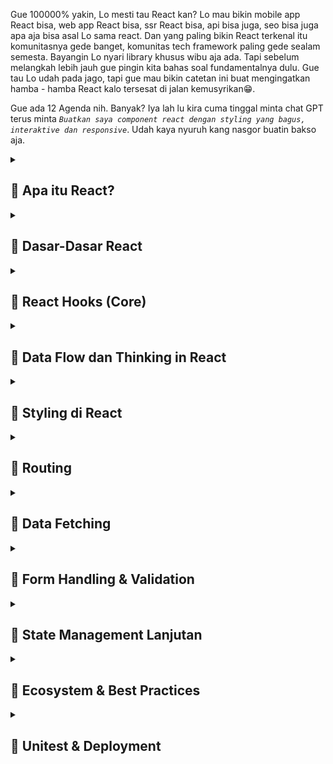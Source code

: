 Gue 100000% yakin, Lo mesti tau React kan? Lo mau bikin mobile app React bisa, web app React bisa, ssr React bisa, api bisa juga, seo bisa juga apa aja bisa asal Lo sama react. Dan yang paling bikin React terkenal itu komunitasnya gede banget, komunitas tech framework paling gede sealam semesta. Bayangin Lo nyari library khusus wibu aja ada. Tapi sebelum melangkah lebih jauh gue pingin kita bahas soal fundamentalnya dulu. Gue tau Lo udah pada jago, tapi gue mau bikin catetan ini buat mengingatkan hamba - hamba React kalo tersesat di jalan kemusyrikan😁.

Gue ada 12 Agenda nih. Banyak? Iya lah lu kira cuma tinggal minta chat GPT terus minta *`Buatkan saya component react dengan styling yang bagus, interaktive dan responsive`*. Udah kaya nyuruh kang nasgor buatin bakso aja.

<details>
<summary><h2>📌 Apa itu React?</h2></summary>

<h4>🪡 React itu Library atau Framework?</h4>

<img class="img-fluid" alt="image" src="https://raw.githubusercontent.com/feri-irawansyah/docs/refs/heads/main/fundamental-react/assets/react-docs.png" />

Kalo lu nyasar atau cari *`React`* di google search. Nah mesti bakal muncul web `https://react.dev`. Nah terus lu masuk di halaman pertama langsung muncul tulisan yang harusnya Lo bisa baca atau kalo Lo translate ke bahasa indonesia jadi 

<h3 class="text-danger text-underlined text-uppercase">Perpustakaan untuk antarmuka pengguna web dan asli</h3>

React itu library, dependencies, package, atau benda - benda semacam itu bukan `framework`. Framework itu kerangka kerja bro kaya Lo misal mau masak di resto itu udh ada tata caranya, alat - alat nya lengkap dan ada aturan nya harus steril, bersih, rapi, harus ikutin sop nya.

Beda kaya Lo masak di dapur orang jawa

<img class="img-fluid" alt="image" src="https://raw.githubusercontent.com/feri-irawansyah/docs/refs/heads/main/fundamental-react/assets/orang-jawa.jpg" />

Lo ngga perlu rapi, ngga perlu pake seragam, steril, ngga ada sop yang penting masakan halal dan ngga membunuh asal Lo jangan sampe bakar rumah aja.

Itulah framework suatu kerangka yang udah dibuatin orang atau organisasi biar Lo kaga sembarangan ngoplos source code Lo. React beda bro dia bukan framework, tapi dia library yang isinya itu fitur - fitur mempermudah hidup Lo, bukan mempersulit hidup Lo dan Lo terserah mau lakuin apa aja pake react. Misalnya gini bro, Lo mau masak nasgor di dapur orang jawa nih tanpa framework Lo nyalain api, panasin minyak, siapin bumbu, tumis, masukin nasi, aduk - aduk, angkat, lalu jadi. Nah fitur - fitur dan bahan nya itulah React bro.

Jadi kalo misal Lo ulek bumbu sendiri artinya Lo buat UI pake React Lo jahit sendiri, kalo Lo beli bumbu Racik, Sasa, Sajiku dkk Lo artinya pake third party library buatan orang kaya Ant Design, Chakra UI, MUI, Bootstrap dll.

<h4>🪡 Bedanya React dan Vanila JS</h4>

Javascript DOM Lo mesti pernah pake pas kuliah atau pas liat tutorial javascript. Nah sekarang mesti Lo nanya apa bedanya React sama Valina JavaScript? Gue bikin pake Javascript juga bisa kali?.

Analoginya gini Lo misal mau bikin patung, nah Lo di kasih tanah liat segelondongan Lo mesti harus punya skill dewa dulu tuh buat bikin idup,muka,kuping dll, iya kalo bagus? kalo lebih mirip kaya alien? kan kocak.

Bedain kalo Lo misal di kasih Lego nah Lo tinggal susun tuh kepingan - kepingannya.  Bahkan bukan cuma patungnya Lo bisa bikin istananya sekalian sama politiknya 😎. React itu kaya Lego jadi kalo lo mau buat patung Lo tinggal rakit kepingan/component nya, ngga perlu jadi Dewa Javascript dulu dan manual pake DOM. Gue kasih contoh

```html
<!-- contoh pake Vanila JS -->
<!DOCTYPE html>
<html>
  <body>
    <div id="app"></div>
    <script>
      let count = 0;

      const app = document.getElementById("app");
      const p = document.createElement("p");
      p.textContent = "Count: 0";

      const button = document.createElement("button");
      button.textContent = "Tambah";

      button.addEventListener("click", () => {
        count++;
        p.textContent = "Count: " + count;
      });

      app.appendChild(p);
      app.appendChild(button);
    </script>
  </body>
</html>
```

```html
<!-- contoh pake React -->
<!DOCTYPE html>
<html>
  <head>
    <meta charset="UTF-8" />
    <title>React Example</title>
    <!-- Babel -->
    <script src="https://unpkg.com/@babel/standalone/babel.min.js"></script>
    <!-- React dan ReactDOM dari CDN -->
    <script src="https://unpkg.com/react@18/umd/react.development.js"></script>
    <script src="https://unpkg.com/react-dom@18/umd/react-dom.development.js"></script>
  </head>
  <body>
    <div id="app"></div>

    <script>
      let count = 0;

      function render() {
        const element = React.createElement(
          "div",
          null,
          React.createElement("p", null, "Count: " + count),
          React.createElement(
            "button",
            {
              onClick: () => {
                count++;
                render();
              },
            },
            "Tambah"
          )
        );

        ReactDOM.createRoot(document.getElementById("app")).render(element);
      }

      render();
    </script>
  </body>
</html>
```

```html
<!-- Babel -->
<script src="https://unpkg.com/@babel/standalone/babel.min.js"></script>
<!-- React dan ReactDOM dari CDN -->
<script src="https://unpkg.com/react@18/umd/react.development.js"></script>
<script src="https://unpkg.com/react-dom@18/umd/react-dom.development.js"></script>
```
Cdn harus ada React, ReactDOM dan Babel, karena browser tidak bisa langsung membaca JSX. Jadi Lo harus pake Babel.

`React.createElement("element HTML", atribut, "Content"),`

Sekilas kaya lebih panjang React? iya lo ngga salah liat kok, karena masih pake `createElement` dan `render`. Tapi coba bayangin misal gue mau nambah element baru. Misal gue pake Vanila JS jadi gue harus `document.createElement('elemnt html')` terus gue isi content nya apa, atributnya apa dan tambahin `appendChild`. Bayangin misalnya gue bikin satu halaman web bakal berapa banyak gue melakukan proses mondar - mandir gitu?

Nah sekarang kalo pake React `React.createElement('elemnt html')` di dalemnya `React.createElement('parent')` otomatis React akan memasukan element baru beserta content dan atributnya didalam satu element `<div>` yang sama.

`ReactDOM.createRoot(document.getElementById("app")).render(element);` lalu ini apa? Nah ini cuma buat initialisasi aja bro. Jadi `ReactDOM` akan membuat root project lo di dalam `<div id="app"></div>` dan `render(element)` element HTML di dalamnya. `id="tidak harus app`, bebas apa aja asal ketika di panggil di `getElementById` itu harus related. Jadi semua aplikasi dan element HTML Lo akan masuk di dalam root project ini `<div id="app"></div>`.

Sedangkan `.render(disini wajib berisi elemnt html)` Lo bisa isi pake `React.createElement` atau pake JSX. 

Kebayang ya React mempermudah hidup Lo yang udah awal bulan tapi gajian belom cair. React juga menyediakan fitur yang lebih membantu hidup Lo lagi bro, yaitu JSX dan Component. Apa itu bro 🤔?


</details>

<details>
<summary><h2>📌 Dasar-Dasar React</h2></summary>

<h4>🪡 JSX (JavaScript XML)</h4>

Sebelumnya React udah mempermudah Lo bikin elemnt HTML di Javascript kan bro? Nah tapi kalo Lo nulis begitu dan code Lo banyak sampe ada banyak file itu bakal susah dibaca dan ketika Lo selsai ngoding, Lo mesti bakal jijik liatnya. 

Nah di React kita bisa pake JSX & Component untuk mempermudah hidup Lo bro.
1. JSX (JavaScript XML) itu Lo bisa nulis element HTML di Javascript (tanpa "", tanpa '' atau mantra - mantra lain. Lo tinggal tulis langsung element HTML nya). Contoh `<div></div> atau <div></div>`.
2. Component itu kaya kepingan - kepingan yang isinya itu JSX pake function atau class (udah jarang dipake sejak Recat V18) Javascript.

```jsx
const App = () => {
  return <div><h1>Hello World</h1></div>
};

// Atau pake ini sama aja
function App() {
  return <div><h1>Hello World</h1></div>
}
```

function `App` ini adalah Component bro dimana isinya itu HTML tanpa '', "", createElement, atau cari atribut, cari elemnt. React ga butuh itu bro tinggal tulis di Return nya. Dan kalo gue breakdown dari code sebelumnya jadi

```html
<!DOCTYPE html>
<html>
  <head>
    <meta charset="UTF-8" />
    <title>React Example</title>
    <!-- Babel -->
    <script src="https://unpkg.com/@babel/standalone/babel.min.js"></script>
    <!-- React dan ReactDOM dari CDN -->
    <script src="https://unpkg.com/react@18/umd/react.development.js"></script>
    <script src="https://unpkg.com/react-dom@18/umd/react-dom.development.js"></script>

  </head>
  <body>
    <div id="app"></div>

    <script type="text/babel">
      function App() {
        return <div><h1>Hello World</h1></div>
      }

      ReactDOM.createRoot(document.getElementById("app")).render(<App />);

    //   <App /> JSX bikin function jadi element HTML
    </script>
  </body>
</html>
```
<img class="img-fluid" alt="image" src="https://raw.githubusercontent.com/feri-irawansyah/docs/refs/heads/main/fundamental-react/assets/hello-world.png" />

Simple kan? Okeh sekarang misal gue pingin pisahin `<h1>` di function terpisah, atau bikin element yang lebih banyak.

```html
<!DOCTYPE html>
<html>
  <head>
    <meta charset="UTF-8" />
    <title>React Example</title>
    <!-- Babel -->
    <script src="https://unpkg.com/@babel/standalone/babel.min.js"></script>
    <!-- React dan ReactDOM dari CDN -->
    <script src="https://unpkg.com/react@18/umd/react.development.js"></script>
    <script src="https://unpkg.com/react-dom@18/umd/react-dom.development.js"></script>
  </head>
  <body>
    <div id="app"></div>

    <script>
      function App() { // parent
        return (
          <div>
            <Header /> // element Header di panggil di function App
            <div>
                Content
            </div>
            <Footer /> // element Footer di panggil di function App
          </div>
        );
      }

      function Header() { // child
        return <h1>Hello World</h1>
      }

      function Footer() { // child
        return <p>Footer</p>
      }

      ReactDOM.createRoot(document.getElementById("app")).render(<App />);

    //   <App /> JSX bikin function jadi element HTML    
    </script>
  </body>
</html>
```
Lo bisa isi element HTML langsung di function dan bisa lo rangkai sendiri. Lebih mempermudah hidup Lo kan bro?. Udah ngga perlu createElemnt, getElement, bikin atribut di elemnt html, cari - cari elemnt, cari atribut, dan sebagainya. Jadi udah kebayang kan Lo ngoding tapi serasa lagi main Lego kaya pas waktu Lo masih kecil.

<h4>🪡 Aturan Component & JSX</h4>
Nah Component dan JSX di React juga punya aturan pake bro kaya obat dokter kalo Lo minum kebanyakan Lo bisa Overdosis dan Kalo kurang sakit Lo ga sembuh - sembuh.

1. Component harus di pake pake function.
Nah aturan ini hanya berlaku di React V18 keatas di versi sebelumnya Lo bisa pake class atau function dan return harus element HTML bisa `return <div></div>` atau `return (<div></div>)` biar lebih rapi. Dan lo ngga bisa mentah - mentah langsung nulis element HTML di file Javascript. atau di tag JavaScript.
```html
<script>
 < div><h1>Hello World</h1></div> // kaya gini ngga boleh
</script>
```

2. Component hanya boleh return/render 1 element HTML.
Tadi kok bisa return 2 sampe 5 elemnt HTML, tapi sekarang hanya bisa return 1 elemnt HTML? Beda bro, maksudnya return 1 element HTML itu `return <div><element atau jsx lain/></div>` yang ngga boleh itu:
```jsx
// Ga boleh return banyak element HTML
return (
    <h1>Hello World</h1>
    <h2>React</h2>
    <div>
    </div>
);
// Yang diperbolehkan
return (
    <> 
        <h1>Hello World</h1>
        <h2>React</h2>
        <div>
        </div>
    </>
);
```
Atau kalo Lo ga butuh tag HTML Lo bisa pake `<></>` atau `<>` untuk membungkus elemnt HTML.

3. Component ga boleh return kurung kurawal `{}` atau kurung kotak `[]`.
Kalo Lo render `{}` React bakal mengira kalo function yang Lo bikin itu return Object atau Array, bukan JSX atau Element HTML. Jadi ga boleh return `{}`.

4. Format functional Component harus `PascalCase` (ga boleh `camelCase`, `kebab-case`, `snake_case`).
```jsx
function PascalCase() {
  return <h1>Hello World</h1>
}

// ga boleh
function camelCase() {
  return <h1>Hello World</h1>
}
function kebab-case() {
  return <h1>Hello World</h1>
}
function snake_case() {
  return <h1>Hello World</h1>
}
```

5. Element HTML harus punya tutup (close tag).
```jsx
<img/> 
<br/>
<input/>

// ga boleh (wajib ada />)
<img>
<br>
<input>
```

6. Atribut HTML harus dengan format `camelCase`.
```jsx
// ga boleh pake onclick
<button onClick={() => console.log("Hello World")}>Submit</button>
```
Ada beberapa pengecualian untuk atribut `for` dan `class`. Di React ini di pake `htmlFor` dan `className` untuk atribut `for` dan `class` HTML. Kenapa? Karena React menggunakan file .js, .ts, .jsx, .tsx jadi `for` dan `class` akan dianggap keyword `for` untuk looping dan `class` untuk object class.
```jsx
<label htmlFor="submit">Submit</label>
<button className="submit">Submit</button>
```

7. Untuk menampilkan value harus menggunakan kurung kurawal `{}`.
```jsx
function PanggilNama() {

    const name = "Satria Baja Ringan";
  return <h1>Hello {name}</h1>
}
```

8. Jika terdapat kondisi maka harus menggunakan operator ternary.
```jsx
function PanggilNama() {

    const name = "Satria Baja Ringan";
  return name ? <h1>Hello {name}</h1> : <h1>Hello World</h1>
}
```

9. Gunakan `key` pada looping di HTML.
```jsx
function PanggilNama() {

    const name = ["Satria", "Baja", "Ringan"];
  return (
    <>
        {name.map((item, index) => {
            return <h1 key={index}>{item}</h1>
        })}
    </>
  )
}
```
10. Jika ingin menambahkan inline style di elemnt HTML, maka harus menggunakan `camelCase` untuk nama style nya dan di pake kurung kurawal `{}` berupa objek.
```jsx
function PanggilNama() {

    const name = ["Satria", "Baja", "Ringan"];
  return (
    <>
        {name.map((item, index) => {
            return <h1 key={index} style={{color: "red", fontSize: "20px"}}>{item}</h1>
        })}
    </>
  )
}
```

Okeh jadi itu aturan dalam Component dan JSX di React. Ibarat Lo mau mau kerja lewat Ordal (Orang Dalam) Lo harus baik ke orangnya, jaga nama baiknya, dan Lo siap ga enakan orangnya. Tapi masuknya mudah dibandingkan Lo lamar sendiri Lo harus Lulusan Kampus Terbaik, Portfolio Keren, Skill Dewa, dan Punya Psikolog normal dan itu belum tentu keterima kaya Lo pake Vanila JS yang ujung - ujungnya banyak error <span class="text-danger fw-bold">Undefined is not a function<span>

<h4>🪡 Props</h4>

Sekarang udah paham lah ha soal Component dan JSX, di Component juga dia bisa melakukan render data, conditional render dan looping data yang ada di function component nya sendiri. Sekarang Lo ngeh ngga bro React bisa render data yang ada di function component nya, gimana kalo data yang di render itu dari component lain jadi join data antar component. Bisa bro di React ada yang namanya `props`. `Props` adalah argument yang ada di function component jadi misal:
```jsx
function PanggilNama(props) {

    return <h1>Hello {props.name}</h1>
}

// Atau seperti ini pake destructure
function PanggilNama({name}) {

    return <h1>Hello {name}</h1>
}

<PanggilNama name="Satria Baja Ringan"/>
```
Di React `props` itu bentuknya Object `{}`. Dan `props` itu bisa di akses di dalam function component nya. `Props` ini datanya statis, artinya tidak bisa di ubah baik di ubah dari Parent Component ataupun di ubah dari Child Component. Selain data, Lo juga bisa join atau memberikan function dan elemnt HTML bahkan JSX juga bisa diberikan ke `props`.
1. String, Number, Boolean, Array, Object dan null.
```jsx
<PanggilNama nama="Satria Baja Ringan" umur={20} jomblo={true} temenLuckNut={["Satria", "Baja", "Ringan"]} alamat={{kota: "Jakarta", provinsi: "DKI Jakarta"}}/>
```

2. Function dan Callback.
```jsx
<PanggilNama nama="Satria Baja Ringan" onClick={() => console.log("Hello World")}/>

// Atau seperti ini
function handleClick() {
  console.log("Hello World")
}
<PanggilNama nama="Satria Baja Ringan" onClick={handleClick}/>
```

3. React Elemnt dan JSX.
```jsx
<TombolKehidupan tombol={<button>Pencet</button>}>
```

4. Children (Special Props).
```jsx
<PanggilNama>
    <h1>Hello World</h1>
</PanggilNama>

// function paggil nama
function PanggilNama({children}) {
    return <div>{children}</div>
}
```
5. Default Props.
```jsx
<PanggilNama nama="Satria Baja Ringan" umur={20} jomblo={true} temenLuckNut={["Satria", "Baja", "Ringan"]} alamat={{kota: "Jakarta", provinsi: "DKI Jakarta"}}/>

// Atau seperti ini
function PanggilNama({nama = "Satria Baja Ringan", umur = 20, jomblo = true, temenLuckNut = ["Satria", "Baja", "Ringan"], alamat = {kota: "Jakarta", provinsi: "DKI Jakarta"}}) {
    return <h1>Hello {nama}</h1>
}
```

```html
<!DOCTYPE html>
<html>
  <head>
    <meta charset="UTF-8" />
    <title>React Example</title>
    <!-- Babel -->
    <script src="https://unpkg.com/@babel/standalone/babel.min.js"></script>
    <!-- React dan ReactDOM dari CDN -->
    <script crossorigin src="https://unpkg.com/react@18/umd/react.development.js"></script>
    <script crossorigin src="https://unpkg.com/react-dom@18/umd/react-dom.development.js"></script>

  </head>
  <body>
    <div id="app"></div>

    <script type="text/babel">
        // Atau seperti ini
        function PanggilNama({nama = "Satria Baja Ringan", umur = 20, jomblo = true, temenLuckNut = ["Satria", "Baja", "Ringan"], alamat = {kota: "Jakarta", provinsi: "DKI Jakarta"}}) {
            return (
                <div>
                    <h1>Hello {nama}</h1>
                    <h2>Umur: {umur}</h2>
                    <h2>Jomblo: {jomblo ? "Ya" : "Tidak"}</h2>
                    <h2>Teman Luck Nut: {temenLuckNut.join(", ")}</h2>
                    <h2>Alamat: {alamat.kota}, {alamat.provinsi}</h2>
                </div>
            )
        }

        function App() {
            return <PanggilNama nama="Satria Baja Ringan" umur={20} jomblo={true} temenLuckNut={["Satria", "Baja", "Ringan"]} alamat={{kota: "Jakarta", provinsi: "DKI Jakarta"}}/>
        }

         ReactDOM.createRoot(document.getElementById("app")).render(<App />);

        //   <App /> JSX bikin function jadi element HTML
    </script>
  </body>
</html>
```

<img class="img-fluid" alt="image" src="https://raw.githubusercontent.com/feri-irawansyah/docs/refs/heads/main/fundamental-react/assets/props.png" />

<h4>🪡 State</h4>


</details>

<details>
<summary><h2>📌 React Hooks (Core)</h2></summary>

Lagi ditulis...

</details>

<details>
<summary><h2>📌 Data Flow dan Thinking in React</h2></summary>

Lagi ditulis...

</details>

<details>
<summary><h2>📌 Styling di React</h2></summary>

Lagi ditulis...

</details>

<details>
<summary><h2>📌 Routing</h2></summary>

Lagi ditulis...

</details>

<details>
<summary><h2>📌 Data Fetching</h2></summary>

Lagi ditulis...

</details>

<details>
<summary><h2>📌 Form Handling & Validation</h2></summary>

Lagi ditulis...

</details>

<details>
<summary><h2>📌 State Management Lanjutan</h2></summary>

Lagi ditulis...

</details>

<details>
<summary><h2>📌 Ecosystem & Best Practices</h2></summary>

Lagi ditulis...

</details>

<details>
<summary><h2>📌 Unitest & Deployment</h2></summary>

Lagi ditulis...

</details>

